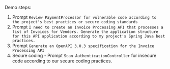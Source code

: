 Demo steps:

1. Prompt `Review PaymentProcessor for vulnerable code according to the project's best practices or secure coding standards`
2. Prompt `I need to create an Invoice Processing API that processes a list of Invoices for Vendors. Generate the application structure for this API application according to my project's Spring Java best practices.`
3. Prompt `Generate an OpenAPI 3.0.3 specification for the Invoice Processing API`
4. Secure coding - Prompt `Scan AuthenticationController` for insecure code according to our secure coding practices.